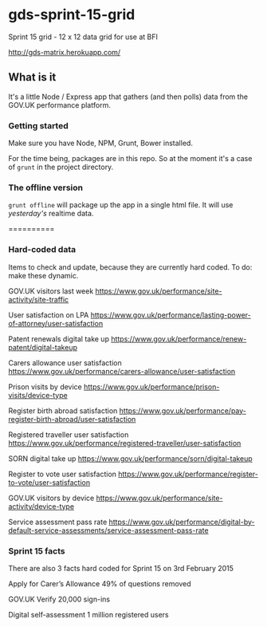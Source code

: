 # gds-sprint-15-grid
Sprint 15 grid - 12 x 12 data grid for use at BFI

http://gds-matrix.herokuapp.com/

## What is it

It's a little Node / Express app that gathers (and then polls) data from the GOV.UK performance platform.

### Getting started

Make sure you have Node, NPM, Grunt, Bower installed.

For the time being, packages are in this repo. So at the moment it's a case of ```grunt``` in the project directory.

### The offline version

```grunt offline``` will package up the app in a single html file. It will use _yesterday's_ realtime data.

==========

### Hard-coded data

Items to check and update, because they are currently hard coded.
To do: make these dynamic.

GOV.UK visitors last week
https://www.gov.uk/performance/site-activity/site-traffic

User satisfaction on LPA
https://www.gov.uk/performance/lasting-power-of-attorney/user-satisfaction

Patent renewals digital take up
https://www.gov.uk/performance/renew-patent/digital-takeup

Carers allowance user satisfaction
https://www.gov.uk/performance/carers-allowance/user-satisfaction

Prison visits by device
https://www.gov.uk/performance/prison-visits/device-type

Register birth abroad satisfaction
https://www.gov.uk/performance/pay-register-birth-abroad/user-satisfaction

Registered traveller user satisfaction
https://www.gov.uk/performance/registered-traveller/user-satisfaction

SORN digital take up
https://www.gov.uk/performance/sorn/digital-takeup

Register to vote user satisfaction
https://www.gov.uk/performance/register-to-vote/user-satisfaction

GOV.UK visitors by device
https://www.gov.uk/performance/site-activity/device-type

Service assessment pass rate
https://www.gov.uk/performance/digital-by-default-service-assessments/service-assessment-pass-rate

### Sprint 15 facts

There are also 3 facts hard coded for Sprint 15 on 3rd February 2015

Apply for Carer’s Allowance
49% of questions removed

GOV.UK Verify
20,000 sign-ins

Digital self-assessment
1 million registered users
